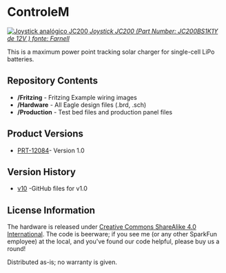 ControleM
=========

[![Joystick analógico JC200](http://3.bp.blogspot.com/-hqsU5Gdmz_E/Ud2zLGnaRcI/AAAAAAAABj8/vSfEUgOKIYg/s1600/JC200.jpg)
*Joystick JC200 (Part Number: JC200BS1K1Y de 12V ) fonte: Farnell*](http://www.farnellnewark.com.br/chavetipojoystick12vdc,product,01M8005,4614452.aspx)

This is a maximum power point tracking solar charger for single-cell LiPo batteries. 

Repository Contents
-------------------
* **/Fritzing** - Fritzing Example wiring images
* **/Hardware** - All Eagle design files (.brd, .sch)
* **/Production** - Test bed files and production panel files

Product Versions
----------------
* [PRT-12084](https://www.sparkfun.com/products/12084)- Version 1.0

Version History
---------------
* [v10](https://github.com/sparkfun/SunnyBuddy/tree/HW_V1.0) -GitHub files for v1.0

License Information
-------------------
The hardware is released under [Creative Commons ShareAlike 4.0 International](https://creativecommons.org/licenses/by-sa/4.0/).
The code is beerware; if you see me (or any other SparkFun employee) at the local, and you've found our code helpful, please buy us a round!

Distributed as-is; no warranty is given.
